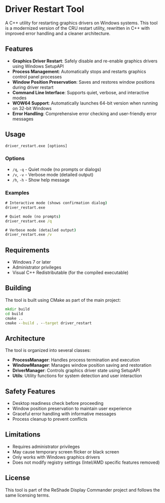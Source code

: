 # Driver Restart Tool

A C++ utility for restarting graphics drivers on Windows systems. This tool is a modernized version of the CRU restart utility, rewritten in C++ with improved error handling and a cleaner architecture.

## Features

- **Graphics Driver Restart**: Safely disable and re-enable graphics drivers using Windows SetupAPI
- **Process Management**: Automatically stops and restarts graphics control panel processes
- **Window Position Preservation**: Saves and restores window positions during driver restart
- **Command Line Interface**: Supports quiet, verbose, and interactive modes
- **WOW64 Support**: Automatically launches 64-bit version when running on 32-bit Windows
- **Error Handling**: Comprehensive error checking and user-friendly error messages

## Usage

```cmd
driver_restart.exe [options]
```

### Options

- `/q`, `-q` - Quiet mode (no prompts or dialogs)
- `/v`, `-v` - Verbose mode (detailed output)
- `/h`, `-h` - Show help message

### Examples

```cmd
# Interactive mode (shows confirmation dialog)
driver_restart.exe

# Quiet mode (no prompts)
driver_restart.exe /q

# Verbose mode (detailed output)
driver_restart.exe /v
```

## Requirements

- Windows 7 or later
- Administrator privileges
- Visual C++ Redistributable (for the compiled executable)

## Building

The tool is built using CMake as part of the main project:

```cmd
mkdir build
cd build
cmake ..
cmake --build . --target driver_restart
```

## Architecture

The tool is organized into several classes:

- **ProcessManager**: Handles process termination and execution
- **WindowManager**: Manages window position saving and restoration
- **DriverManager**: Controls graphics driver state using SetupAPI
- **Utils**: Utility functions for system detection and user interaction

## Safety Features

- Desktop readiness check before proceeding
- Window position preservation to maintain user experience
- Graceful error handling with informative messages
- Process cleanup to prevent conflicts

## Limitations

- Requires administrator privileges
- May cause temporary screen flicker or black screen
- Only works with Windows graphics drivers
- Does not modify registry settings (Intel/AMD specific features removed)

## License

This tool is part of the ReShade Display Commander project and follows the same licensing terms.
